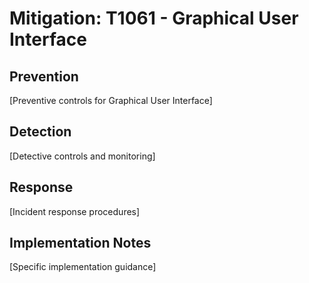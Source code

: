 # Mitigation: T1061 - Graphical User Interface

## Prevention
[Preventive controls for Graphical User Interface]

## Detection
[Detective controls and monitoring]

## Response
[Incident response procedures]

## Implementation Notes
[Specific implementation guidance]
